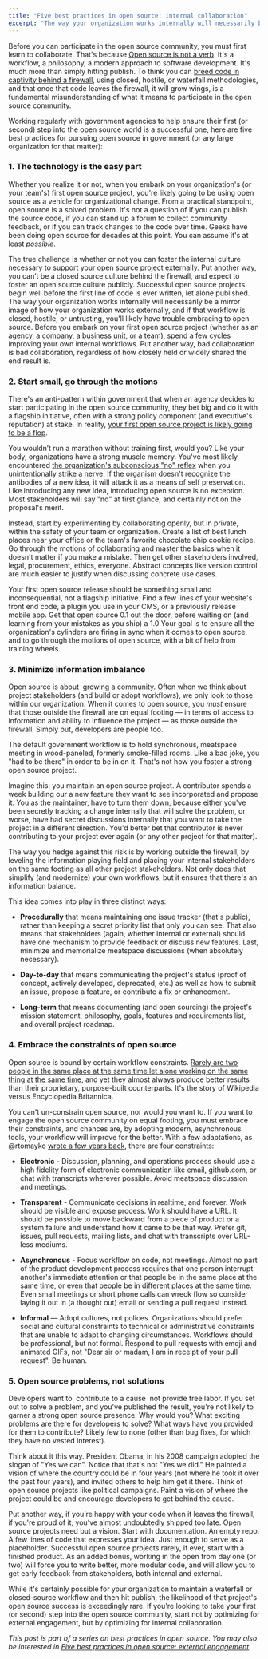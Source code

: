 ```yaml
---
title: "Five best practices in open source: internal collaboration"
excerpt: "The way your organization works internally will necessarily be a mirror image of how your organization works externally, and if that workflow is closed or untrusting, you'll likely have trouble embracing to open source"
---
```


Before you can participate in the open source community, you must first learn to collaborate. That's because [Open source is not a verb](http://ben.balter.com/2012/10/15/open-source-is-not-a-verb/). It's a workflow, a philosophy, a modern approach to software development. It's much more than simply hitting publish. To think you can [breed code in captivity behind a firewall](http://ben.balter.com/2013/05/14/we-ve-been-selling-open-source-wrong/), using closed, hostile, or waterfall methodologies, and that once that code leaves the firewall, it will grow wings, is a fundamental misunderstanding of what it means to participate in the open source community.

Working regularly with government agencies to help ensure their first (or second) step into the open source world is a successful one, here are five best practices for pursuing open source in government (or any large organization for that matter):

### 1. The technology is the easy part

Whether you realize it or not, when you embark on your organization's (or your team's) first open source project, you're likely going to be using open source as a vehicle for organizational change. From a practical standpoint, open source is a solved problem. It's not a question of if you can publish the source code, if you can stand up a forum to collect community feedback, or if you can track changes to the code over time. Geeks have been doing open source for decades at this point. You can assume it's at least *possible*.

The true challenge is whether or not you can foster the internal culture necessary to support your open source project externally. Put another way, you can’t be a closed source culture behind the firewall, and expect to foster an open source culture publicly. Successful open source projects begin well before the first line of code is ever written, let alone published. The way your organization works internally will necessarily be a mirror image of how your organization works externally, and if that workflow is closed, hostile, or untrusting, you'll likely have trouble embracing to open source. Before you embark on your first open source project (whether as an agency, a company, a business unit, or a team), spend a few cycles improving your own internal workflows. Put another way, bad collaboration is bad collaboration, regardless of how closely held or widely shared the end result is.

### 2. Start small, go through the motions

There's an anti-pattern within government that when an agency decides to start participating in the open source community, they bet big and do it with a flagship initiative, often with a strong policy component (and executive's reputation) at stake. In reality, [your first open source project is likely going to be a flop](http://ben.balter.com/2015/02/11/why-your-first-open-source-project-is-going-to-be-a-dud/).

You wouldn’t run a marathon without training first, would you? Like your body, organizations have a strong muscle memory. You've most likely encountered [the organization's subconscious "no"  reflex](http://ben.balter.com/2014/03/21/want-to-innovate-in-government-focus-on-culture/#bureaucracy-is-an-organism) when you unintentionally strike a nerve. If the organism doesn't recognize the antibodies of a new idea, it will attack it as a means of self preservation. Like introducing any new idea, introducing open source is no exception. Most stakeholders will say "no" at first glance, and certainly not on the proposal's merit.

Instead, start by experimenting by collaborating openly, but in private, within the safety of your team or organization. Create a list of best lunch places near your office or the team's favorite chocolate chip cookie recipe. Go through the motions of collaborating and master the basics when it doesn't matter if you make a mistake. Then get other stakeholders involved, legal, procurement, ethics, everyone. Abstract concepts like version control are much easier to justify when discussing concrete use cases.

Your first open source release should be something small and inconsequential, not a flagship initiative. Find a few lines of your website's front end code, a plugin you use in your CMS, or a previously release mobile app. Get that open source 0.1 out the door, before waiting on (and learning from your mistakes as you ship) a 1.0 Your goal is to ensure all the organization's cylinders are firing in sync when it comes to open source, and to go through the motions of open source, with a bit of help from training wheels.

### 3. Minimize information imbalance

Open source is about  growing a community. Often when we think about project stakeholders (and build or adopt workflows), we only look to those within our organization. When it comes to open source, you *must* ensure that those outside the firewall are on equal footing — in terms of access to information and ability to influence the project — as those outside the firewall. Simply put, developers are people too.

The default government workflow is to hold synchronous, meatspace meeting in wood-paneled, formerly smoke-filled rooms. Like a bad joke, you "had to be there" in order to be in on it. That's not how you foster a strong open source project.

Imagine this: you maintain an open source project. A contributor spends a week building our a new feature they want to see incorporated and propose it. You as the maintainer, have to turn them down, because either you've been secretly tracking a change internally that will solve the problem, or worse, have had secret discussions internally that you want to take the project in a different direction. You'd better bet that contributor is never contributing to your project ever again (or any other project for that matter).

The way you hedge against this risk is by working outside the firewall, by leveling the information playing field and placing your internal stakeholders on the same footing as all other project stakeholders. Not only does that simplify (and modernize) your own workflows, but it ensures that there's an information balance.

This idea comes into play in three distinct ways:

* **Procedurally** that means maintaining one issue tracker (that's public), rather than keeping a secret priority list that only you can see. That also means that stakeholders (again, whether internal or external) should have one mechanism to provide feedback or discuss new features. Last, minimize and memorialize meatspace discussions (when absolutely necessary).

* **Day-to-day** that means communicating the project's status (proof of concept, actively developed, deprecated, etc.) as well as how to submit an issue, propose a feature, or contribute a fix or enhancement.

* **Long-term** that means documenting (and open sourcing) the project's mission statement, philosophy, goals, features and requirements list, and overall project roadmap.

### 4. Embrace the constraints of open source

Open source is bound by certain workflow constraints. [Rarely are two people in the same place at the same time let alone working on the same thing at the same time](http://ben.balter.com/2014/11/06/rules-of-communicating-at-github/), and yet they almost always produce better results than their proprietary, purpose-built counterparts. It's the story of Wikipedia versus Encyclopedia Britannica.

You can't un-constrain open source, nor would you want to. If you want to engage the open source community on equal footing, you must embrace their constraints, and chances are, by adopting modern, asynchronous tools, your workflow will improve for the better. With a few adaptations, as @rtomayko [wrote a few years back](http://tomayko.com/writings/adopt-an-open-source-process-constraints), there are four constraints:

* **Electronic** - Discussion, planning, and operations process should use a high fidelity form of electronic communication like email, github.com, or chat with transcripts wherever possible. Avoid meatspace discussion and meetings.

* **Transparent** - Communicate decisions in realtime, and forever. Work should be visible and expose process. Work should have a URL. It should be possible to move backward from a piece of product or a system failure and understand how it came to be that way. Prefer git, issues, pull requests, mailing lists, and chat with transcripts over URL-less mediums.

* **Asynchronous** - Focus workflow on code, not meetings. Almost no part of the product development process requires that one person interrupt another's immediate attention or that people be in the same place at the same time, or even that people be in different places at the same time. Even small meetings or short phone calls can wreck flow so consider laying it out in (a thought out) email or sending a pull request instead.

* **Informal** — Adopt cultures, not polices. Organizations should prefer social and cultural constraints to technical or administrative constraints that are unable to adapt to changing circumstances. Workflows should be professional, but not formal. Respond to pull requests with emoji and animated GIFs, not "Dear sir or madam, I am in receipt of your pull request". Be human.

### 5. Open source problems, not solutions

Developers want to  contribute to a cause  not provide free labor. If you set out to solve a problem, and you've published the result, you're not likely to garner a strong open source presence. Why would you? What exciting problems are there for developers to solve? What ways have you provided for them to contribute? Likely few to none (other than bug fixes, for which they have no vested interest).

Think about it this way. President Obama, in his 2008 campaign adopted the slogan of "Yes we can". Notice that that's not "Yes we did." He painted a vision of where the country could be in four years (not where he took it over the past four years), and invited others to help him get it there. Think of open source projects like political campaigns. Paint a vision of where the project could be and encourage developers to get behind the cause.

Put another way, if you’re happy with your code when it leaves the firewall, if you're proud of it, you’ve almost undoubtedly shipped too late. Open source projects need but a vision. Start with documentation. An empty repo. A few lines of code that expresses your idea. Just enough to serve as a placeholder. Successful open source projects rarely, if ever, start with a finished product. As an added bonus, working in the open from day one (or two) will force you to write better, more modular code, and will allow you to get early feedback from stakeholders, both internal and external.

While it's certainly possible for your organization to maintain a waterfall or closed-source workflow and then hit publish, the likelihood of that project's open source success is exceedingly rare. If you're looking to take your first (or second) step into the open source community, start not by optimizing for external engagement, but by optimizing for internal collaboration.

*This post is part of a series on best practices in open source. You may also be interested in [Five best practices in open source: external engagement](http://ben.balter.com/2015/03/16/open-source-best-practices-internal-collaboration/).*
